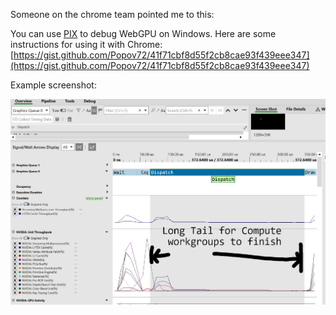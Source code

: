 Someone on the chrome team pointed me to this:

You can use [PIX](https://devblogs.microsoft.com/pix/download/) to debug WebGPU on Windows. Here are some instructions for using it with Chrome: [https://gist.github.com/Popov72/41f71cbf8d55f2cb8cae93f439eee347](https://gist.github.com/Popov72/41f71cbf8d55f2cb8cae93f439eee347)


Example screenshot:

![pix.jpg](pix.jpg)
